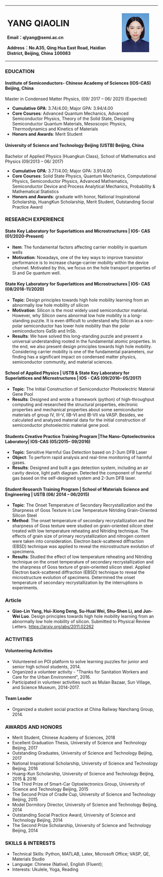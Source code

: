 <table border="0">
  <tr>
    <td width="75%">
      <h1>YANG QIAOLIN</h1>
      <p><b>Email：qlyang@semi.ac.cn</b></p>
      <p><b>Address：No.A35, Qing Hua East Road, Haidian District, Beijing, China 100083</b></p>
    </td>
    <td width="25%">
      <img src="/qlyang.jpg" width="80%">  
    </td>
  </tr>
</table>

### EDUCATION                                   
#### Institute of Semiconductors- Chinese Academy of Sciences (IOS-CAS) 				  Beijing, China
Master in Condensed Matter Physics, 	                                     (09/ 2017 – 06/ 2021) (Expected)
- **Cumulative GPA**: 3.74/4.00; Major GPA: 3.94/4.00
- **Core Courses**: Advanced Quantum Mechanics, Advanced Semiconductor Physics, Theory of the Solid State, Designing Semiconductor Quantum Materials, Mesoscopic Physics, Thermodynamics and Kinetics of Materials
- **Honors and Awards**: Merit Student
#### University of Science and Technology Beijing (USTB)	 									  Beijing, China
Bachelor of Applied Physics (Huangkun Class), School of Mathematics and Physics	   		  (09/2013 – 06/ 2017)
- **Cumulative GPA**: 3.77/4.00; Major GPA: 3.91/4.00
- **Core Courses**: Solid State Physics, Quantum Mechanics, Computational Physics, Semiconductor Physics, Advanced Mathematics, Semiconductor Device and Process Analytical Mechanics, Probability & Mathematical Statistics
- **Honors and Awards**: graduate with honor, National Inspirational Scholarship, HuangKun Scholarship, Merit Student, Outstanding Social Practice Award

### RESEARCH EXPERIENCE 
#### State Key Laboratory for Superlattices and Microstructures | IOS- CAS				 (01/2020-Present)
-	**Item**: The fundamental factors affecting carrier mobility in quantum wells
-	**Motivation**: Nowadays, one of the key ways to improve transistor performance is to increase charge-carrier mobility within the device channel. Motivated by this, we focus on the hole transport properties of Si and Ge quantum well.

#### State Key Laboratory for Superlattices and Microstructures | IOS- CAS				   (08/2018-11/2020)
-	**Topic**: Design principles towards high hole mobility learning from an abnormally low hole mobility of silicon
-	**Motivation**: Silicon is the most widely used semiconductor material. However, why Silicon owns abnormal low hole mobility is a long-standing puzzle. It is even difficult to understand why Silicon as a non-polar semiconductor has lower hole mobility than the polar semiconductors GaSb and InSb. 
- **Results**: We have solved this long-standing puzzle and present a universal understanding rooted in the fundamental atomic properties. In the end, we also present design principles towards high hole mobility. Considering carrier mobility is one of the fundamental parameters, our finding has a significant impact on condensed matter physics, semiconductor community, and material sciences.

#### School of Applied Physics | USTB	& State Key Laboratory for Superlattices and Microstructures | IOS - CAS			(09/2016– 05/2017)
- **Topic**: The Initial Construction of Semiconductor Photoelectric Material Gene Pool
- **Results**: Designed and wrote a framework (python) of high-throughput computing and researched the structural properties, electronic properties and mechanical properties about some semiconductor materials of group IV, III-V, IIB-VI and IB-VII via VASP. Besides, we calculated and analyzed material data for the initial construction of semiconductor photoelectric material gene pool.

#### Students Creative Practice Training Program |The Nano-Optoelectronics Laboratory| IOS-CAS 		     	(05/2015– 09/2016)
-	**Topic**: Sensitive Harmful Gas Detection based on 2-3um DFB Laser
-	**Object**: To perform rapid analysis and real-time monitoring of harmful gases.
-	**Results**: Designed and built a gas detection system, including an air cavity device, light path diagram. Detected the component of harmful gas based on the self-designed system and 2-3um DFB laser.

#### Student Research Training Program | School of Materials Science and Engineering | USTB  (06/ 2014 – 06/2015)
-	**Topic**: The Onset Temperature of Secondary Recrystallization and the Sharpness of Goss Texture in Low Temperature Nitriding Grain-Oriented Silicon Steel
-	**Method**: The onset temperature of secondary recrystallization and the sharpness of Goss texture were studied on grain-oriented silicon steel treated with low temperature reheating and Nitriding technique. The effects of grain size of primary recrystallization and nitrogen content were taken into consideration. Electron back-scattered diffraction (EBSD) technique was applied to reveal the microstructure evolution of specimens. 
-	**Results**: Studied the effect of low temperature reheating and Nitriding technique on the onset temperature of secondary recrystallization and the sharpness of Goss texture of grain-oriented silicon steel. Applied Electron back-scattered diffraction (EBSD) technique to reveal the microstructure evolution of specimens. Determined the onset temperature of secondary recrystallization by the interruptions in experiments.

### Article																						        
- **Qiao-Lin Yang, Hui-Xiong Deng, Su-Huai Wei, Shu-Shen Li, and Jun-Wei Luo**. Design principles towards high hole mobility learning from an abnormally low hole mobility of silicon. Submitted to Physical Review Letters. https://arxiv.org/abs/2011.02262

### ACTIVITIES                                                                  
#### Volunteering Activities 
-	Volunteered on POI platform to solve learning puzzles for junior and senior high school students, 2014.
-	Organized a volunteer activity - "Thanks for Sanitation Workers and Care for the Urban Environment", 2016.
-	Participated in volunteer activities such as Mulan Bazaar, Sun Village, and Science Museum, 2014-2017.
#### Team Leader
-	Organized a student social practice at China Railway Nanchang Group, 2014.

### AWARDS AND HONORS                                                                
-	Merit Student, Chinese Academy of Sciences, 2018
-	Excellent Graduation Thesis, University of Science and Technology Beijing, 2017
-	Outstanding Graduates, University of Science and Technology Beijing, 2017
-	National Inspirational Scholarship, University of Science and Technology Beijing, 2016
-	Huang-Kun Scholarship, University of Science and Technology Beijing, 2015 & 2016
-	The Third Prize of Smart-Car Optoelectronics Group, University of Science and Technology Beijing, 2015
-	The Second Prize of Cradle Cup, University of Science and Technology Beijing, 2015
-	Model Dormitory Director, University of Science and Technology Beijing, 2014
-	Outstanding Social Practice Award, University of Science and Technology Beijing, 2014
-	The Second Prize Scholarship, University of Science and Technology Beijing, 2014

### SKILLS & INTERESTS                                                                    
- Technical Skills: Python, MATLAB, Latex, Microsoft Office; VASP, QE, Materials Studio
-	Language: Chinese (Native), English (Fluent);  
- Interests: Ukulele, Yoga, Reading






